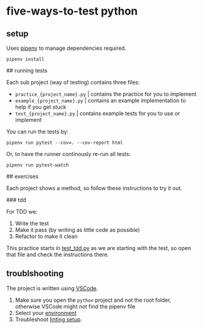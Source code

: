 # five-ways-to-test python

## setup

Uses [pipenv](https://docs.python-guide.org/dev/virtualenvs/) to manage dependencies required.

```shell script
pipenv install
```

## running tests

Each sub project (way of testing) contains three files:
- `practice_{project_name}.py` | contains the practice for you to implement
- `example_{project_name}.py` | contains an example implementation to help if you get stuck
- `test_{project_name}.py` | contains example tests for you to use or implement

You can run the tests by:

```shell script
pipenv run pytest --cov=. --cov-report html
```

Or, to have the runner continously re-run all tests:

```shell script
pipenv run pytest-watch
```

## exercises

Each project shows a method, so follow these instructions to try it out.

### tdd

For TDD we:

1. Write the test
2. Make it pass (by writing as little code as possible)
3. Refactor to make it clean

This practice starts in [test_tdd.py](tdd/test_tdd.py) as we are starting with the test, so open that file and check the instructions there.

## troublshooting

The project is written using [VSCode](https://code.visualstudio.com/).

1. Make sure you open the `python` project and not the root folder, otherwise VSCode might not find the pipenv file
2. Select your [environment](https://code.visualstudio.com/docs/python/environments)
3. Troubleshoot [linting setup](https://donjayamanne.github.io/pythonVSCodeDocs/docs/troubleshooting_linting/).
